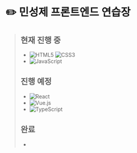 # ✏️ 민성제 프론트엔드 연습장
> ## 현재 진행 중
>- ![HTML5](https://img.shields.io/badge/HTML5-E34F26?style=for-the-badge&logo=html5&logoColor=white)
![CSS3](https://img.shields.io/badge/css3-%231572B6.svg?style=for-the-badge&logo=css3&logoColor=white)
>- ![JavaScript](https://img.shields.io/badge/javascript-%23323330.svg?style=for-the-badge&logo=javascript&logoColor=%23F7DF1E)
>
> ## 진행 예정
>- ![React](https://img.shields.io/badge/react-%2320232a.svg?style=for-the-badge&logo=react&logoColor=%2361DAFB)
>- ![Vue.js](https://img.shields.io/badge/vuejs-%2335495e.svg?style=for-the-badge&logo=vuedotjs&logoColor=%234FC08D)
>- ![TypeScript](https://img.shields.io/badge/typescript-%23007ACC.svg?style=for-the-badge&logo=typescript&logoColor=white)
>
> ## 완료
>-
